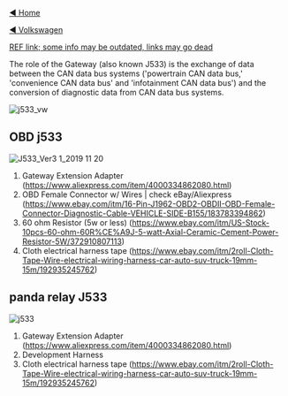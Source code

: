 [◄ Home](https://github.com/commaai/openpilot/wiki)

[◄ Volkswagen](https://github.com/commaai/openpilot/wiki/Volkswagen)

[REF link; some info may be outdated, links may go dead](https://community.comma.ai/wiki/index.php/J533_Sniffing_Cable)

The role of the Gateway (also known J533) is the exchange of data between the CAN data bus systems ('powertrain CAN data bus,' 'convenience CAN data bus' and 'infotainment CAN data bus') and the conversion of diagnostic data from CAN data bus systems.

![j533_vw](https://user-images.githubusercontent.com/61742003/87466641-a0d8ce80-c5e4-11ea-8030-c28e031b9d5e.png)

## OBD j533
![J533_Ver3 1_2019 11 20](https://user-images.githubusercontent.com/61742003/87466638-a0d8ce80-c5e4-11ea-9a8d-9346a46cb4f4.png)

1. Gateway Extension Adapter (https://www.aliexpress.com/item/4000334862080.html)
2. OBD Female Connector w/ Wires | check eBay/Aliexpress (https://www.ebay.com/itm/16-Pin-J1962-OBD2-OBDII-OBD-Female-Connector-Diagnostic-Cable-VEHICLE-SIDE-B155/183783394862)
3. 60 ohm Resistor (5w or less) (https://www.ebay.com/itm/US-Stock-10pcs-60-ohm-60R%CE%A9J-5-watt-Axial-Ceramic-Cement-Power-Resistor-5W/372910807113)
4. Cloth electrical harness tape (https://www.ebay.com/itm/2roll-Cloth-Tape-Wire-electrical-wiring-harness-car-auto-suv-truck-19mm-15m/192935245762)

## panda relay J533 
![j533](https://user-images.githubusercontent.com/61742003/87466636-a0403800-c5e4-11ea-9ed3-ea4dcb38f5e4.png)

1. Gateway Extension Adapter (https://www.aliexpress.com/item/4000334862080.html)
2. Development Harness
3. Cloth electrical harness tape (https://www.ebay.com/itm/2roll-Cloth-Tape-Wire-electrical-wiring-harness-car-auto-suv-truck-19mm-15m/192935245762)